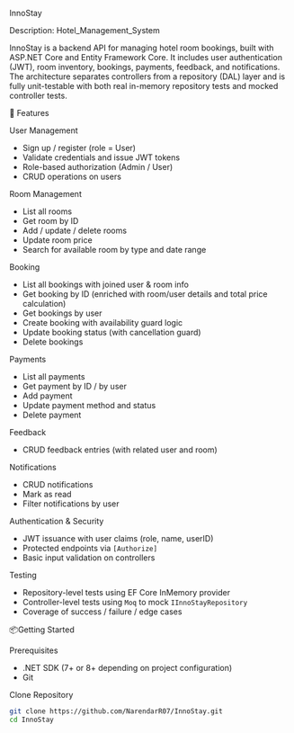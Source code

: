 InnoStay

Description: Hotel_Management_System

InnoStay is a backend API for managing hotel room bookings, built with ASP.NET Core and Entity Framework Core. It includes user authentication (JWT), room inventory, bookings, payments, feedback, and notifications. The architecture separates controllers from a repository (DAL) layer and is fully unit-testable with both real in-memory repository tests and mocked controller tests.

🚀 Features

User Management
- Sign up / register (role = User)
- Validate credentials and issue JWT tokens
- Role-based authorization (Admin / User)
- CRUD operations on users

Room Management
- List all rooms
- Get room by ID
- Add / update / delete rooms
- Update room price
- Search for available room by type and date range

Booking
- List all bookings with joined user & room info
- Get booking by ID (enriched with room/user details and total price calculation)
- Get bookings by user
- Create booking with availability guard logic
- Update booking status (with cancellation guard)
- Delete bookings

Payments
- List all payments
- Get payment by ID / by user
- Add payment
- Update payment method and status
- Delete payment

Feedback
- CRUD feedback entries (with related user and room)

Notifications
- CRUD notifications
- Mark as read
- Filter notifications by user

Authentication & Security
- JWT issuance with user claims (role, name, userID)
- Protected endpoints via `[Authorize]`
- Basic input validation on controllers

Testing
- Repository-level tests using EF Core InMemory provider
- Controller-level tests using `Moq` to mock `IInnoStayRepository`
- Coverage of success / failure / edge cases

📦Getting Started

Prerequisites
- .NET SDK (7+ or 8+ depending on project configuration)
- Git

Clone Repository
```bash
git clone https://github.com/NarendarR07/InnoStay.git
cd InnoStay